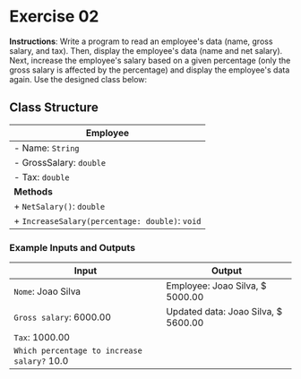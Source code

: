 # Exercise 02
**Instructions**: 
Write a program to read an employee's data (name, gross salary, and tax). Then, display the employee's data (name and net salary). Next, increase the employee's salary based on a given percentage (only the gross salary is affected by the percentage) and display the employee's data again. Use the designed class below:

## Class Structure

| **Employee**                    |
|---------------------------------|
| - Name: `String`                |
| - GrossSalary: `double`         |
| - Tax: `double`                 |
| **Methods**                     |
| + `NetSalary()`: `double`       |
| + `IncreaseSalary(percentage: double)`: `void`|


### Example Inputs and Outputs

| **Input**                | **Output**         |
|-------------------       |------------------- |
| `Nome`: Joao Silva       | Employee: Joao Silva, $ 5000.00|
| `Gross salary`: 6000.00  | Updated data: Joao Silva, $ 5600.00|
| `Tax`: 1000.00           |                    |
|  `Which percentage to increase salary?` 10.0|                 |

